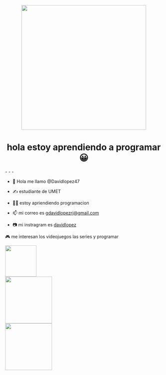 <div id = "header" align = "center">
    <img src = "https://media.giphy.com/media/Dh5q0sShxgp13DwrvG/giphy.gif" width="400"/>
    <h1 align = "center"> hola estoy aprendiendo a programar 😀 </h1>
</div>
- - -


- 👋 Hola me llamo @Davidlopez47


- ✍ estudiante de UMET


- 👨‍💻 estoy apriendiendo programacion




- 📫 mi correo es <a href = "https://mail.google.com/mail/u/0/#inbox" > gdavidlopezrj@gmail.com </a>

- 📷 mi instragram es <a href = "https://www.instagram.com/daviduwi/" > davidlopez </a>
    
🎮 me interesan los videojuegos las series y programar

<div id = "header" align = "left">
    <img src = "https://media.giphy.com/media/p57MdT6mh7vv2749lL/giphy.gif" width="100"/>
</div>   <div id = "header" align = "left">
    <img src = "https://media.giphy.com/media/yALcFbrKshfoY/giphy.gif" width="150"/>
</div> </div>   <div id = "header" align = "left">
    <img src = "https://media.giphy.com/media/qgQUggAC3Pfv687qPC/giphy.gif" width="150"/>
</div>
    

<!---
Davidlopez47/Davidlopez47 is a ✨ special ✨ repository because its `README.md` (this file) appears on your GitHub profile.
You can click the Preview link to take a look at your changes.
--->
